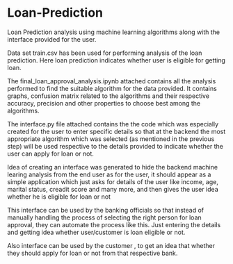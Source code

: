 # Loan-Prediction
Loan Prediction analysis using machine learning algorithms along with the interface provided for the user.


Data set train.csv has been used for performing analysis of the loan prediction. Here loan prediction indicates whether user is eligible for getting loan.


The final_loan_approval_analysis.ipynb attached contains all the analysis performed to find the suitable algorithm for the data provided. It contains graphs, confusion matrix related to the algorithms and their respective accuracy, precision and other properties to choose best among the algorithms.


The interface.py file attached contains the the code which was especially created for the user to enter specific details so that at the backend the most appropriate algorithm which was selected (as mentioned in the previous step) will be used respective to the details provided to indicate whether the user can apply for loan or not.


Idea of creating an interface was generated to hide the backend machine learing analysis from the end user as for the user, it should appear as a simple application which just asks for details of the user like income, age, marital status, creadit score and many more, and then gives the user idea whether he is eligible for loan or not


This interface can be used by the banking officials so that instead of manually handling the process of selecting the right person for loan approval, they can automate the process like this. Just entering the details and getting idea whether user/customer is loan eligible or not.

Also interface can be used by the customer , to get an idea that whether they should apply for loan or not from that respective bank.
